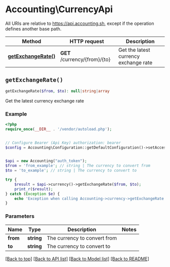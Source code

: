 # Accounting\CurrencyApi

All URIs are relative to https://api.accounting.sh, except if the operation defines another base path.

| Method | HTTP request | Description |
| ------------- | ------------- | ------------- |
| [**getExchangeRate()**](CurrencyApi.md#getExchangeRate) | **GET** /currency/{from}/{to} | Get the latest currency exchange rate |


## `getExchangeRate()`

```php
getExchangeRate($from, $to): null|string|array
```

Get the latest currency exchange rate

### Example

```php
<?php
require_once(__DIR__ . '/vendor/autoload.php');


// Configure Bearer (Api Key) authorization: bearer
$config = Accounting\Configuration::getDefaultConfiguration()->setAccessToken('YOUR_ACCESS_TOKEN');


$api = new Accounting("auth_token");
$from = 'from_example'; // string | The currency to convert from
$to = 'to_example'; // string | The currency to convert to

try {
    $result = $api->currency()->getExchangeRate($from, $to);
    print_r($result);
} catch (Exception $e) {
    echo 'Exception when calling Accounting->currency->getExchangeRate: ', $e->getMessage(), PHP_EOL;
}
```

### Parameters

| Name | Type | Description  | Notes |
| ------------- | ------------- | ------------- | ------------- |
| **from** | **string**| The currency to convert from | |
| **to** | **string**| The currency to convert to | |

[[Back to top]](#) [[Back to API list]](../../README.md#endpoints)
[[Back to Model list]](../../README.md#models)
[[Back to README]](../../README.md)
